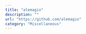 ```yaml
---
title: "alemagio"
description: ""
url: "https://github.com/alemagio"
category: "Miscellaneous"
---
```

